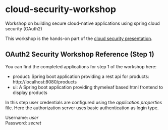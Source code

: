 # cloud-security-workshop
Workshop on building secure cloud-native applications using spring cloud security (OAuth2)

This workshop is the hands-on part of the [cloud security presentation](https://andifalk.github.io/security-cloud-presentation/index.html).

## OAuth2 Security Workshop Reference (Step 1)

You can find the completed applications for step 1 of the workshop here:

* product: Spring boot application providing a rest api for products: http://localhost:8080/products
* ui: A Spring boot application providing thymeleaf based html frontend to display products

In this step user credentials are configured using the _application.properties_ file.
Here the authorization server uses basic authentication as login type. 

Username: _user_  
Password: _secret_

